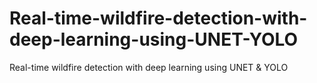 # Real-time-wildfire-detection-with-deep-learning-using-UNET-YOLO
Real-time wildfire detection with deep learning using UNET &amp; YOLO
